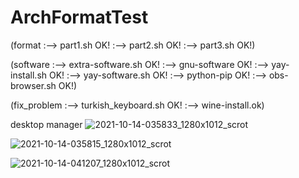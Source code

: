 # ArchFormatTest
(format
:--> part1.sh OK!
:--> part2.sh OK!
:--> part3.sh OK!)

(software
:--> extra-software.sh OK!
:--> gnu-software OK!
:--> yay-install.sh OK!
:--> yay-software.sh OK!
:--> python-pip OK!
:--> obs-browser.sh OK!)

(fix_problem
:--> turkish_keyboard.sh OK!
:--> wine-install.ok)



desktop manager
![2021-10-14-035833_1280x1012_scrot](https://user-images.githubusercontent.com/80429360/137233045-81da2514-4d8b-4e49-823d-3e561249ec29.png)

![2021-10-14-035815_1280x1012_scrot](https://user-images.githubusercontent.com/80429360/137233031-0cba7e7d-aa1a-4932-85a6-83e6dabdc63d.png)


![2021-10-14-041207_1280x1012_scrot](https://user-images.githubusercontent.com/80429360/137234294-40a34a9f-adad-4340-8599-0882cd4821d0.png)




